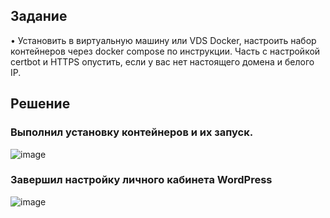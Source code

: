 ## Задание
• Установить в виртуальную машину или VDS Docker, настроить набор контейнеров через docker compose по инструкции.
Часть с настройкой certbot и HTTPS опустить, если у вас нет настоящего домена и белого IP.
## Решение
### Выполнил установку контейнеров и их запуск.
![image](https://github.com/VitaliyKova/Linux/assets/130704718/6ae213d1-dad8-4373-9d41-5f70e1dfb654)
### Завершил настройку личного кабинета WordPress
![image](https://github.com/VitaliyKova/Linux/assets/130704718/2e11bf8e-996d-45c2-a64c-b8a8ecb972f8)

